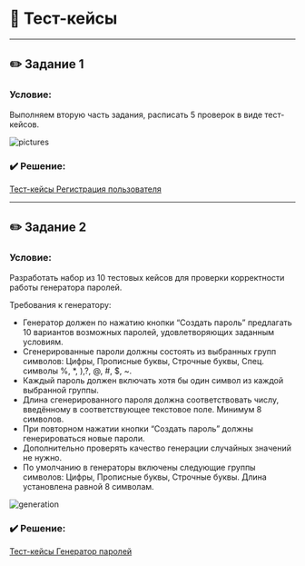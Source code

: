 # 📝 Тест-кейсы

---

## ✏️ Задание 1
### Условие:
Выполняем вторую часть задания, расписать 5 проверок в виде тест-кейсов.

![pictures](https://github.com/kulichkinayuliya/Check-List/blob/main/add/Чек-лист%20для%20формы%20регистрации_page-0001.jpg)

### ✔️ Решение:
[Тест-кейсы Регистрация пользователя](https://docs.google.com/spreadsheets/d/1T1AZ-nvMhSA4Ww6jePMoaSvoI3AJqbw1/edit#gid=1467318374)

---

## ✏️ Задание 2
### Условие:
Разработать набор из 10 тестовых кейсов для проверки корректности работы генератора паролей.
 
Требования к генератору:
*	Генератор должен по нажатию кнопки “Создать пароль” предлагать 10 вариантов возможных паролей, удовлетворяющих заданным условиям.
*	Сгенерированные пароли должны состоять из выбранных групп символов: Цифры, Прописные буквы, Строчные буквы, Спец. символы %, *, ),?, @, #, $, ~.
*	Каждый пароль должен включать хотя бы один символ из каждой выбранной группы.
*	Длина сгенерированного пароля должна соответствовать числу, введённому в соответствующее текстовое поле. Минимум 8 символов.
*	При повторном нажатии кнопки “Создать пароль” должны генерироваться новые пароли.
*	Дополнительно проверять качество генерации случайных значений не нужно.
*	По умолчанию в генераторы включены следующие группы символов: Цифры, Прописные буквы, Строчные буквы. Длина установлена равной 8 символам.

![generation](https://github.com/kulichkinayuliya/Check-List/blob/main/add/генератор%20паролей.jpg)

### ✔️ Решение:
[Тест-кейсы Генератор паролей](https://docs.google.com/spreadsheets/d/1aagegA-s-rwQHLGM1JDaqGsDJKprxdqK/edit#gid=1033235104)
